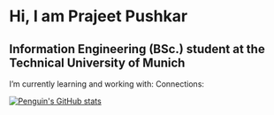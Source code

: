 #                                                                             Hi, I am Prajeet Pushkar  

##                                                      Information Engineering (BSc.) student at the Technical University of Munich

I’m currently learning and working with: 
Connections: 


[![Penguin's GitHub stats](https://github-readme-stats.vercel.app/api?username=PenguinPuff)](https://github.com/anuraghazra/github-readme-stats)
